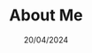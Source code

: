 ---
layout: "layouts/blog.liquid"
title: "About Me"
description: "A short introduction to me and this website."
date: "20/04/2024"
---